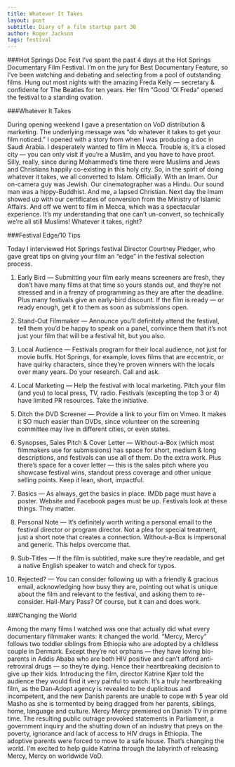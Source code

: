 ```yaml
---
title: Whatever It Takes
layout: post
subtitle: Diary of a film startup part 38
author: Roger Jackson
tags: festival 
---
```

###Hot Springs Doc Fest
I’ve spent the past 4 days at the Hot Springs Documentary Film Festival. I’m on the jury for Best Documentary Feature, so I’ve been watching and debating and selecting from a pool of outstanding films. Hung out most nights with the amazing Freda Kelly — secretary & confidente for The Beatles for ten years. Her film “Good ‘Ol Freda” opened the festival to a standing ovation. 

###Whatever It Takes

During opening weekend I gave a presentation on VoD distribution & marketing. The underlying message was “do whatever it takes to get your film noticed.” I opened with a story from when I was producing a doc in Saudi Arabia. I desperately wanted to film in Mecca. Trouble is, it’s a closed city — you can only visit if you’re a Muslim, and you have to have proof. Silly, really, since during Mohammed’s time there were Muslims and Jews and Christians happily co-existing in this holy city. So, in the spirit of doing whatever it takes, we all converted to Islam. Officially. With an Imam. Our on-camera guy was Jewish. Our cinematographer was a Hindu. Our sound man was a hippy-Buddhist. And me, a lapsed Christian. Next day the Imam showed up with our certificates of conversion from the Ministry of Islamic Affairs. And off we went to film in Mecca, which was a spectacular experience. It’s my understanding that one can’t un-convert, so technically we’re all still Muslims! Whatever it takes, right?

###Festival Edge/10 Tips

Today I interviewed Hot Springs festival Director Courtney Pledger, who gave great tips on giving your film an “edge” in the festival selection process.

1. Early Bird — Submitting your film early means screeners are fresh, they don’t have many films at that time so yours stands out, and they’re not stressed and in a frenzy of programming as they are after the deadline. Plus many festivals give an early-bird discount. If the film is ready — or ready enough, get it to them as soon as submissions open.

2. Stand-Out Filmmaker — Announce you’ll definitely attend the festival, tell them you’d be happy to speak on a panel, convince them that it’s not just your film that will be a festival hit, but you also.

3. Local Audience — Festivals program for their local audience, not just for movie buffs. Hot Springs, for example, loves films that are eccentric, or have quirky characters, since they’re proven winners with the locals over many years. Do your research. Call and ask.

4. Local Marketing — Help the festival with local marketing. Pitch your film (and you) to local press, TV, radio. Festivals (excepting the top 3 or 4) have limited PR resources. Take the initiative.

5. Ditch the DVD Screener — Provide a link to your film on Vimeo. It makes it SO much easier than DVDs, since volunteer on the screening committee may live in different cities, or even states.

6. Synopses, Sales Pitch & Cover Letter — Without-a-Box (which most filmmakers use for submissions) has space for short, medium & long descriptions, and festivals can use all of them. Do the extra work. Plus there’s space for a cover letter — this is the sales pitch where you showcase festival wins, standout press coverage and other unique selling points. Keep it lean, short, impactful.

7. Basics — As always, get the basics in place. IMDb page must have a poster. Website and Facebook pages must be up. Festivals look at these things. They matter.

8. Personal Note — It’s definitely worth writing a personal email to the festival director or program director. Not a plea for special treatment, just a short note that creates a connection. Without-a-Box is impersonal and generic. This helps overcome that.

9. Sub-Titles — If the film is subtitled, make sure they’re readable, and get a native English speaker to watch and check for typos.

10. Rejected? — You can consider following up with a friendly & gracious email, acknowledging how busy they are, pointing out what is unique about the film and relevant to the festival, and asking them to re-consider. Hail-Mary Pass? Of course, but it can and does work.

###Changing the World

Among the many films I watched was one that actually did what every documentary filmmaker wants: it changed the world. “Mercy, Mercy” follows two toddler siblings from Ethiopia who are adopted by a childless couple in Denmark. Except they’re not orphans — they have loving bio-parents in Addis Ababa who are both HIV positive and can’t afford anti-retroviral drugs — so they’re dying. Hence their heartbreaking decision to give up their kids. Introducing the film, director Katrine Kjær told the audience they would find it very painful to watch. It’s a truly heartbreaking film, as the Dan-Adopt agency is revealed to be duplicitous and incompetent, and the new Danish parents are unable to cope with 5 year old Masho as she is tormented by being dragged from her parents, siblings, home, language and culture. Mercy Mercy premiered on Danish TV in prime time. The resulting public outrage provoked statements in Parliament, a government inquiry and the shutting down of an industry that preys on the poverty, ignorance and lack of access to HIV drugs in Ethiopia. The adoptive parents were forced to move to a safe house. That’s changing the world.  I’m excited to help guide Katrina through the labyrinth of releasing Mercy, Mercy on worldwide VoD. 
